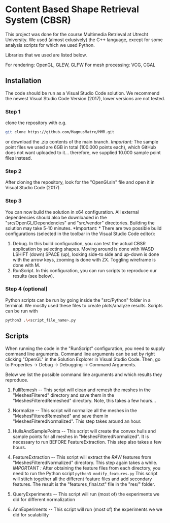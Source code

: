 # Content Based Shape Retrieval System (CBSR)

This project was done for the course Multimedia Retrieval at Utrecht University. 
We used (almost exlusively) the C++ language, except for some analysis scripts for which we used Python.

Libraries that we used are listed below.

For rendering: OpenGL, GLEW, GLFW
For mesh processing: VCG, CGAL

## Installation

The code should be run as a Visual Studio Code solution. We recommend the newest Visual Studio Code Version (2017), lower versions are not tested.

### Step 1
clone the repository with e.g.

```bash
git clone https://github.com/MagnusMatre/MMR.git
```

or download the .zip contents of the main branch. *Important:* The sample point files we used are 6GB in total (100.000 points each), which GitHub does not want uploaded to it... therefore, we supplied 10.000 sample point files instead.

### Step 2
After cloning the repository, look for the "OpenGl.sln" file and open it in Visual Studio Code (2017).

### Step 3
You can now build the solution in x64 configuration. All external dependencies should also be downloaded in the "src/OpenGL/Dependencies" and "src/vendor" directories.
Building the solution may take 5-10 minutes.
*Important: * There are two possible build configurations (selected in the toolbar in the Visual Studio Code editor):

1. Debug. In this build configuration, you can test the actual CBSR application by selecting shapes. Moving around is done with WASD LSHIFT (down) SPACE (up), looking side-to side and up-down is done with the arrow keys, zooming is done with ZX. Toggling wireframe is done with M.
2. RunScript. In this configuration, you can run scripts to reproduce our results (see below).

### Step 4 (optional)

Python scripts can be run by going inside the "src/Python" folder in a terminal. We mostly used these files to create plots/analyze results.
Scripts can be run with 

```bash
python3 .\<script_file_name>.py
```

## Scripts

When running the code in the "RunScript" configuration, you need to supply command line arguments.
Command line arguments can be set by right clicking "OpenGL" in the Solution Explorer in Visual Studio Code.
Then, go to Properties -> Debug -> Debugging -> Command Arguments.

Below we list the possible command line arguments and which results they reproduce.

1. FullRemesh -- This script will clean and remesh the meshes in the "MeshesFiltered" directory and save them in the "MeshesFilteredRemeshed" directory. Note, this takes a few hours...
2. Normalize  -- This script will normalize all the meshes in the "MeshesFilteredRemeshed" and save them in "MeshesFilteredNormalized". This step takes around an hour.
3. HullsAndSamplePoints -- This script will create the convex hulls and sample points for all meshes in "MeshesFilteredNormalized". It is necessary to run BEFORE FeatureExtraction. This step also takes a few hours.
4. FeatureExtraction -- This script will extract the *RAW* features from "MeshesFilteredNormalized" directory. This step again takes a while.
                        *IMPORTANT :* After obtaining the feature files from each directory, you need to run the Python script `python3 modify_features.py` This script will stitch together all the different feature files and add secondary features. The result is the 			"features_final.txt" file in the "res/" folder.

5. QueryExperiments -- This script will run (most of) the experiments we did for different normalization
6. AnnExperiments 	-- This script will run (most of) the experiments we we did for scalability 
